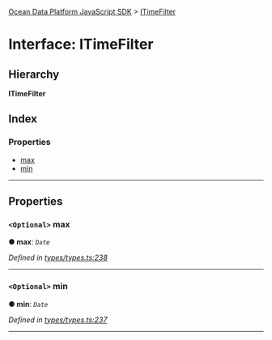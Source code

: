 [Ocean Data Platform JavaScript SDK](../README.md) > [ITimeFilter](../interfaces/itimefilter.md)

# Interface: ITimeFilter

## Hierarchy

**ITimeFilter**

## Index

### Properties

* [max](itimefilter.md#max)
* [min](itimefilter.md#min)

---

## Properties

<a id="max"></a>

### `<Optional>` max

**● max**: *`Date`*

*Defined in [types/types.ts:238](https://github.com/C4IROcean/ODP-sdk-js/blob/493a038/source/types/types.ts#L238)*

___
<a id="min"></a>

### `<Optional>` min

**● min**: *`Date`*

*Defined in [types/types.ts:237](https://github.com/C4IROcean/ODP-sdk-js/blob/493a038/source/types/types.ts#L237)*

___

